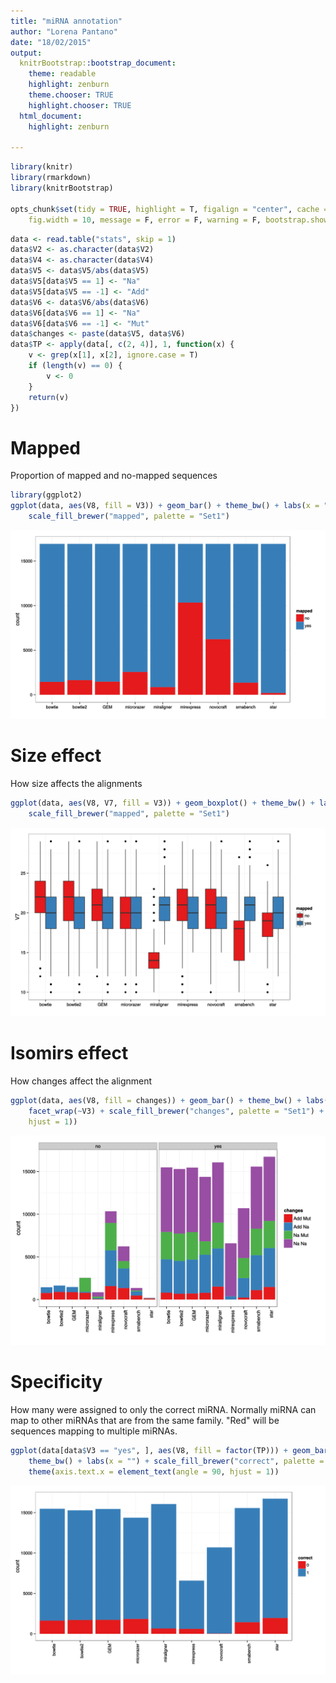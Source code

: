 ```yaml
---
title: "miRNA annotation"
author: "Lorena Pantano"
date: "18/02/2015"
output:
  knitrBootstrap::bootstrap_document:
    theme: readable
    highlight: zenburn
    theme.chooser: TRUE
    highlight.chooser: TRUE
  html_document:
    highlight: zenburn

---
```



```r
library(knitr)
library(rmarkdown)
library(knitrBootstrap)

opts_chunk$set(tidy = TRUE, highlight = T, figalign = "center", cache = T, fig.height = 6, 
    fig.width = 10, message = F, error = F, warning = F, bootstrap.show.code = FALSE)
```



```r
data <- read.table("stats", skip = 1)
data$V2 <- as.character(data$V2)
data$V4 <- as.character(data$V4)
data$V5 <- data$V5/abs(data$V5)
data$V5[data$V5 == 1] <- "Na"
data$V5[data$V5 == -1] <- "Add"
data$V6 <- data$V6/abs(data$V6)
data$V6[data$V6 == 1] <- "Na"
data$V6[data$V6 == -1] <- "Mut"
data$changes <- paste(data$V5, data$V6)
data$TP <- apply(data[, c(2, 4)], 1, function(x) {
    v <- grep(x[1], x[2], ignore.case = T)
    if (length(v) == 0) {
        v <- 0
    }
    return(v)
})
```

# Mapped
Proportion of mapped and no-mapped sequences

```r
library(ggplot2)
ggplot(data, aes(V8, fill = V3)) + geom_bar() + theme_bw() + labs(x = "") + 
    scale_fill_brewer("mapped", palette = "Set1")
```

![plot of chunk unnamed-chunk-2](figure/unnamed-chunk-2-1.svg) 


# Size effect
How size affects the alignments

```r
ggplot(data, aes(V8, V7, fill = V3)) + geom_boxplot() + theme_bw() + labs(x = "") + 
    scale_fill_brewer("mapped", palette = "Set1")
```

![plot of chunk unnamed-chunk-3](figure/unnamed-chunk-3-1.svg) 

# Isomirs effect
How changes affect the alignment

```r
ggplot(data, aes(V8, fill = changes)) + geom_bar() + theme_bw() + labs(x = "") + 
    facet_wrap(~V3) + scale_fill_brewer("changes", palette = "Set1") + theme(axis.text.x = element_text(angle = 90, 
    hjust = 1))
```

![plot of chunk unnamed-chunk-4](figure/unnamed-chunk-4-1.svg) 


# Specificity
How many were assigned to only the correct miRNA. Normally miRNA can map to other miRNAs that are from the same family. "Red" will be sequences mapping to multiple miRNAs.

```r
ggplot(data[data$V3 == "yes", ], aes(V8, fill = factor(TP))) + geom_bar() + 
    theme_bw() + labs(x = "") + scale_fill_brewer("correct", palette = "Set1") + 
    theme(axis.text.x = element_text(angle = 90, hjust = 1))
```

![plot of chunk unnamed-chunk-5](figure/unnamed-chunk-5-1.svg) 


